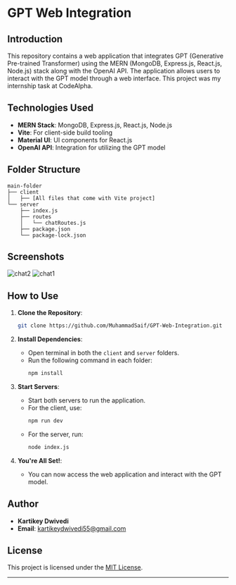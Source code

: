 # GPT Web Integration

## Introduction

This repository contains a web application that integrates GPT (Generative Pre-trained Transformer) using the MERN (MongoDB, Express.js, React.js, Node.js) stack along with the OpenAI API. The application allows users to interact with the GPT model through a web interface. This project was my internship task at CodeAlpha.

## Technologies Used

- **MERN Stack**: MongoDB, Express.js, React.js, Node.js
- **Vite**: For client-side build tooling
- **Material UI**: UI components for React.js
- **OpenAI API**: Integration for utilizing the GPT model

## Folder Structure

```
main-folder
├── client
│   ├── [All files that come with Vite project]
└── server
    ├── index.js
    ├── routes
    │   └── chatRoutes.js
    ├── package.json
    └── package-lock.json
```

## Screenshots

![chat2](https://github.com/saifiimuhammad/GPT-Web-Integration/assets/99310347/aadeabcc-5d6f-4fd4-a556-313f818055f7)
![chat1](https://github.com/saifiimuhammad/GPT-Web-Integration/assets/99310347/1c6319e2-8b7a-47d4-91e8-fd7dbffdfc9e)

## How to Use

1. **Clone the Repository**: 
    ```bash
    git clone https://github.com/MuhammadSaif/GPT-Web-Integration.git
    ```

2. **Install Dependencies**: 
    - Open terminal in both the `client` and `server` folders.
    - Run the following command in each folder:
        ```bash
        npm install
        ```

3. **Start Servers**: 
    - Start both servers to run the application.
    - For the client, use:
        ```bash
        npm run dev
        ```
    - For the server, run:
        ```bash
        node index.js
        ```

4. **You're All Set!**: 
    - You can now access the web application and interact with the GPT model.

## Author

- **Kartikey Dwivedi**
- **Email**: kartikeydwivedi55@gmail.com

## License

This project is licensed under the [MIT License](LICENSE).

---
